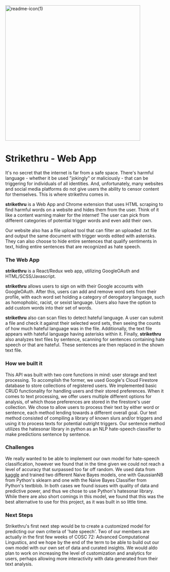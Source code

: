<img width="425" alt="readme-icon(1)" src="https://user-images.githubusercontent.com/56173614/115152627-d1500c00-a03f-11eb-9895-20785076b3e7.png">

# Strikethru - Web App
It's no secret that the internet is far from a safe space. There's harmful language - whether it be used "jokingly" or maliciously - that can be triggering for individuals of all identities. And, unfortunately, many websites and social media platforms do not give users the ability to censor content for themselves. This is where strikethru comes in.

**strikethru** is a Web App and Chrome extension that uses HTML scraping to find harmful words on a website and hides them from the user. Think of it like a content warning maker for the internet! The user can pick from different categories of potential trigger words and even add their own.

Our website also has a file upload tool that can filter an uploaded .txt file and output the same document with trigger words edited with asterisks. They can also choose to hide entire sentences that qualify sentiments in text, hiding entire sentences that are recognized as hate speech.

### The Web App

**strikethru** is a React/Redux web app, utilizing GoogleOAuth and HTML/SCSS/Javascript.

**strikethru** allows users to sign on with their Google accounts with GoogleOAuth. After this, users can add and remove word sets from their profile, with each word set holding a category of derogatory language, such as homophobic, racist, or sexist language. Users also have the option to add custom words into their set of words. 

**strikethru** also can scan files to detect hateful language. A user can submit a file and check it against their selected word sets, then seeing the counts of how much hateful language was in the file. Additionally, the text file appears with hateful language having asterisks within it. Finally, **strikethru** also analyzes text files by sentence, scanning for sentences containing hate speech or that are hateful. These sentences are then replaced in the shown text file. 

### How we built it
This API was built with two core functions in mind: user storage and text processing. To accomplish the former, we used Google's Cloud Firestore database to store collections of registered users. We implemented basic CRUD functionality for handling users and their stored preferences. When it comes to text processing, we offer users multiple different options for analysis, of which those preferences are stored in the firestore's user collection. We chose to allow users to process their text by either word or sentence, each method lending towards a different overall goal. Our text method consisted of compiling a library of known slurs and/or triggers and using it to process texts for potential outright triggers. Our sentence method utilizes the hatesonar library in python as an NLP hate-speech classifier to make predictions sentence by sentence.

### Challenges
We really wanted to be able to implement our own model for hate-speech classification, however we found that in the time given we could not reach a level of accuracy that surpassed too far off random. We used data from [kaggle](https://www.kaggle.com/usharengaraju/dynamically-generated-hate-speech-dataset) and trained two different Naive Bayes models, one with GaussianNB from Python's sklearn and one with the Naive Bayes Classifier from Python's textblob. In both cases we found issues with quality of data and predictive power, and thus we chose to use Python's hatesonar library. While there are also short comings in this model, we found that this was the best alternative to use for this project, as it was built in so little time.

### Next Steps
Strikethru's first next step would be to create a customized model for predicting our own criteria of 'hate speech'. Two of our members are actually in the first few weeks of COSC 72: Advanced Computational Lingustics, and we hope by the end of the term to be able to build out our own model with our own set of data and curated insights. We would aldo plan to work on increasing the level of customization and analytics for users, perhaps allowing more interactivity with data generated from their text analysis.
